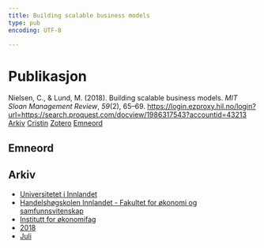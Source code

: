 ```yaml
---
title: Building scalable business models
type: pub
encoding: UTF-8

---
```

<h1>Publikasjon</h1>
<article id="csl-bib-container-BM5KIIAX" class="csl-bib-container">
  <div class="csl-bib-body"> <div class="csl-entry">Nielsen, C., &#38; Lund, M. (2018). Building scalable business models. <i>MIT Sloan Management Review</i>, <i>59</i>(2), 65–69. <a href="https://login.ezproxy.hil.no/login?url=https://search.proquest.com/docview/1986317543?accountid=43213">https://login.ezproxy.hil.no/login?url=https://search.proquest.com/docview/1986317543?accountid=43213</a></div> </div>
  <div class="csl-bib-buttons">
    <a href="#taxonomy-article-BM5KIIAX" alt="archive" class="csl-bib-button">Arkiv</a>
    <a href="https://app.cristin.no/results/show.jsf?id=1596970" alt="Cristin" class="csl-bib-button">Cristin</a>
    <a href="http://zotero.org/groups/5881554/items/BM5KIIAX" alt="Zotero" class="csl-bib-button">Zotero</a>
    <a href="#keywords-article-BM5KIIAX" alt="keywords" class="csl-bib-button">Emneord</a>
  </div>
  <div id="csl-bib-meta-container-BM5KIIAX"></div>
</article>
<div id="csl-bib-meta-BM5KIIAX" class="csl-bib-meta">
  <article id="keywords-article-BM5KIIAX" class="keywords-article">
    <h1>Emneord</h1>
    
  </article>
  <article id="taxonomy-article-BM5KIIAX" class="taxonomy-article">
    <h1>Arkiv</h1>
    <ul>
      <li>
        <a href="/nn/archive/?key=3DCRN523">Universitetet i Innlandet</a>
      </li>
      <li>
        <a href="/nn/archive/?key=DU8Q9LN9">Handelshøgskolen Innlandet - Fakultet for økonomi og samfunnsvitenskap</a>
      </li>
      <li>
        <a href="/nn/archive/?key=3IQA89I8">Institutt for økonomifag</a>
      </li>
      <li>
        <a href="/nn/archive/?key=J22GWYYH">2018</a>
      </li>
      <li>
        <a href="/nn/archive/?key=QLWYKE2U">Juli</a>
      </li>
    </ul>
  </article>
</div>
